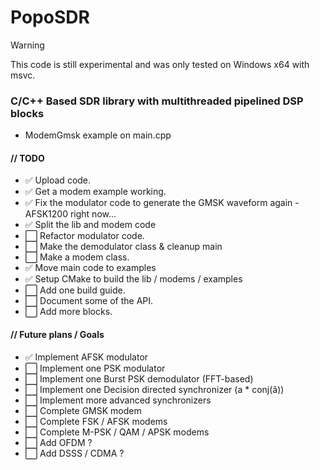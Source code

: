 # PopoSDR

> [!WARNING]
>
> This code is still experimental and was only tested on Windows x64 with msvc.

### C/C++ Based SDR library with multithreaded pipelined DSP blocks

- ModemGmsk example on main.cpp

#### // TODO

- :white_check_mark: Upload code.
- :white_check_mark: Get a modem example working.
- :white_check_mark: Fix the modulator code to generate the GMSK waveform again - AFSK1200 right now...
- :white_check_mark: Split the lib and modem code
- :white_large_square: Refactor modulator code.
- :white_large_square: Make the demodulator class & cleanup main
- :white_large_square: Make a modem class.
- :white_check_mark: Move main code to examples
- :white_check_mark: Setup CMake to build the lib / modems / examples
- :white_large_square: Add one build guide.
- :white_large_square: Document some of the API.
- :white_large_square: Add more blocks.

#### // Future plans / Goals

- :white_check_mark: Implement AFSK modulator
- :white_large_square: Implement one PSK modulator
- :white_large_square: Implement one Burst PSK demodulator (FFT-based)
- :white_large_square: Implement one Decision directed synchronizer (a * conj(â))
- :white_large_square: Implement more advanced synchronizers
- :white_large_square: Complete GMSK modem
- :white_large_square: Complete FSK / AFSK modems
- :white_large_square: Complete M-PSK / QAM / APSK modems
- :white_large_square: Add OFDM ?
- :white_large_square: Add DSSS / CDMA ?
